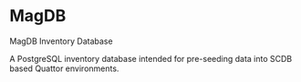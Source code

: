 MagDB
=====

MagDB Inventory Database

A PostgreSQL inventory database intended for pre-seeding data into SCDB based Quattor environments.
